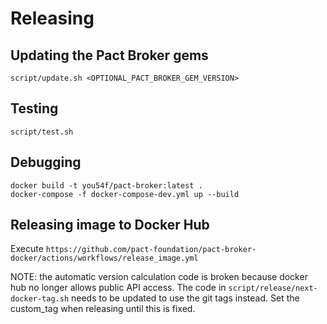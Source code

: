 # Releasing

## Updating the Pact Broker gems

    script/update.sh <OPTIONAL_PACT_BROKER_GEM_VERSION>

## Testing

    script/test.sh

## Debugging

    docker build -t you54f/pact-broker:latest .
    docker-compose -f docker-compose-dev.yml up --build

## Releasing image to Docker Hub

Execute `https://github.com/pact-foundation/pact-broker-docker/actions/workflows/release_image.yml`

NOTE: the automatic version calculation code is broken because docker hub no longer allows public API access. The code in `script/release/next-docker-tag.sh` needs to be updated to use the git tags instead. Set the custom_tag when releasing until this is fixed.
